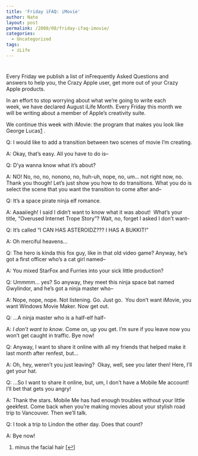 ```yaml
---
title: 'Friday iFAQ: iMovie'
author: Nate
layout: post
permalink: /2008/08/friday-ifaq-imovie/
categories:
  - Uncategorized
tags:
  - iLife
---
```

# 

Every Friday we publish a list of inFrequently Asked Questions and  
answers to help you, the Crazy Apple user, get more out of your Crazy  
Apple products.

In an effort to stop worrying about what we’re going to write each  
week, we have declared August iLife Month. Every Friday this month we  
will be writing about a member of Apple’s creativity suite.

We continue this week with iMovie: the program that makes you look like George Lucas[1][1] .

 [1]: #footnote_0_70 "minus the facial hair"

Q: I would like to add a transition between two scenes of movie I’m creating.

A: Okay, that’s easy. All you have to do is–

Q: D’ya wanna know what it’s about?

A: NO! No, no, no, nonono, no, huh-uh, nope, no, um… not right now, no.  Thank you though! Let’s just show you how to do transitions. What you do is select the scene that you want the transition to come after and–

Q: It’s a space pirate ninja elf romance.

A: Aaaaiiegh! I said I didn’t want to know what it was about!  What’s your title, “Overused Internet Trope Story”? Wait, no, forget I asked I don’t want–

Q: It’s called “I CAN HAS ASTEROIDZ??? I HAS A BUKKIT!”

A: Oh merciful heavens…

Q: The hero is kinda this fox guy, like in that old video game? Anyway, he’s got a first officer who’s a cat girl named–

A: You mixed StarFox and Furries into your sick little production?

Q: Ummmm… yes? So anyway, they meet this ninja space bat named Gwylindor, and he’s got a ninja master who–

A: Nope, nope, nope. Not listening. Go. Just go.  You don’t want iMovie, you want Windows Movie Maker. Now get out.

Q: …A ninja master who is a half-elf half-

A: *I don’t want to know*. Come on, up you get. I’m sure if you leave now you won’t get caught in traffic. Bye now!

Q: Anyway, I want to share it online with all my friends that helped make it last month after renfest, but…

A: Oh, hey, weren’t you just leaving?  Okay, well, see you later then! Here, I’ll get your hat.

Q: …So I want to share it online, but, um, I don’t have a Mobile Me account! I’ll bet that gets you angry!

A: Thank the stars. Mobile Me has had enough troubles without your little geekfest. Come back when you’re making movies about your stylish road trip to Vancouver. Then we’ll talk.

Q: I took a trip to Lindon the other day. Does that count?

A: Bye now!

1.  minus the facial hair [[↩][2]]

 [2]: #identifier_0_70